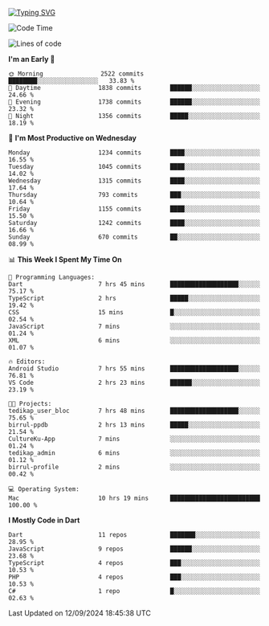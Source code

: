 
<a href="https://git.io/typing-svg"><img src="https://readme-typing-svg.demolab.com?font=Source+Code+Pro&pause=1000&random=false&width=435&lines=Hey+%F0%9F%A5%B6+iam+Yaskraz" alt="Typing SVG" /></a>
<!--START_SECTION:waka-->
![Code Time](http://img.shields.io/badge/Code%20Time-596%20hrs%2025%20mins-blue)

![Lines of code](https://img.shields.io/badge/From%20Hello%20World%20I%27ve%20Written-4.6%20million%20lines%20of%20code-blue)

**I'm an Early 🐤** 

```text
🌞 Morning                2522 commits        ████████░░░░░░░░░░░░░░░░░   33.83 % 
🌆 Daytime                1838 commits        ██████░░░░░░░░░░░░░░░░░░░   24.66 % 
🌃 Evening                1738 commits        ██████░░░░░░░░░░░░░░░░░░░   23.32 % 
🌙 Night                  1356 commits        █████░░░░░░░░░░░░░░░░░░░░   18.19 % 
```
📅 **I'm Most Productive on Wednesday** 

```text
Monday                   1234 commits        ████░░░░░░░░░░░░░░░░░░░░░   16.55 % 
Tuesday                  1045 commits        ████░░░░░░░░░░░░░░░░░░░░░   14.02 % 
Wednesday                1315 commits        ████░░░░░░░░░░░░░░░░░░░░░   17.64 % 
Thursday                 793 commits         ███░░░░░░░░░░░░░░░░░░░░░░   10.64 % 
Friday                   1155 commits        ████░░░░░░░░░░░░░░░░░░░░░   15.50 % 
Saturday                 1242 commits        ████░░░░░░░░░░░░░░░░░░░░░   16.66 % 
Sunday                   670 commits         ██░░░░░░░░░░░░░░░░░░░░░░░   08.99 % 
```


📊 **This Week I Spent My Time On** 

```text
💬 Programming Languages: 
Dart                     7 hrs 45 mins       ███████████████████░░░░░░   75.17 % 
TypeScript               2 hrs               █████░░░░░░░░░░░░░░░░░░░░   19.42 % 
CSS                      15 mins             █░░░░░░░░░░░░░░░░░░░░░░░░   02.54 % 
JavaScript               7 mins              ░░░░░░░░░░░░░░░░░░░░░░░░░   01.24 % 
XML                      6 mins              ░░░░░░░░░░░░░░░░░░░░░░░░░   01.07 % 

🔥 Editors: 
Android Studio           7 hrs 55 mins       ███████████████████░░░░░░   76.81 % 
VS Code                  2 hrs 23 mins       ██████░░░░░░░░░░░░░░░░░░░   23.19 % 

🐱‍💻 Projects: 
tedikap_user_bloc        7 hrs 48 mins       ███████████████████░░░░░░   75.65 % 
birrul-ppdb              2 hrs 13 mins       █████░░░░░░░░░░░░░░░░░░░░   21.54 % 
CultureKu-App            7 mins              ░░░░░░░░░░░░░░░░░░░░░░░░░   01.24 % 
tedikap_admin            6 mins              ░░░░░░░░░░░░░░░░░░░░░░░░░   01.12 % 
birrul-profile           2 mins              ░░░░░░░░░░░░░░░░░░░░░░░░░   00.42 % 

💻 Operating System: 
Mac                      10 hrs 19 mins      █████████████████████████   100.00 % 
```

**I Mostly Code in Dart** 

```text
Dart                     11 repos            ███████░░░░░░░░░░░░░░░░░░   28.95 % 
JavaScript               9 repos             ██████░░░░░░░░░░░░░░░░░░░   23.68 % 
TypeScript               4 repos             ███░░░░░░░░░░░░░░░░░░░░░░   10.53 % 
PHP                      4 repos             ███░░░░░░░░░░░░░░░░░░░░░░   10.53 % 
C#                       1 repo              █░░░░░░░░░░░░░░░░░░░░░░░░   02.63 % 
```




 Last Updated on 12/09/2024 18:45:38 UTC
<!--END_SECTION:waka-->
